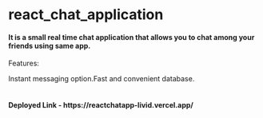 # react_chat_application
<h4>It is a small real time chat application that allows you to chat among your friends using same app.</h4>
<table>
  
Features:
  <tr>Instant messaging option.</tr>
  <tr>Fast and convenient database.</tr>
  </table>

<h4>Deployed Link - https://reactchatapp-livid.vercel.app/ </h4>
